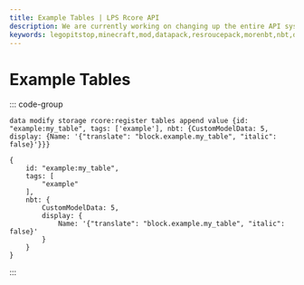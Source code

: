 ```yaml
---
title: Example Tables | LPS Rcore API
description: We are currently working on changing up the entire API system. Hopefully, it will be released soon! For now you can see the up-coming changes to the API.
keywords: legopitstop,minecraft,mod,datapack,resroucepack,morenbt,nbt,data
---
```


# Example Tables

::: code-group

```mcfunction [mcfunction]
data modify storage rcore:register tables append value {id: "example:my_table", tags: ['example'], nbt: {CustomModelData: 5, display: {Name: '{"translate": "block.example.my_table", "italic": false}'}}}
```

```snbt [snbt]
{
    id: "example:my_table",
    tags: [
        "example"
    ],
    nbt: {
        CustomModelData: 5,
        display: {
            Name: '{"translate": "block.example.my_table", "italic": false}'
        }
    }
}
```

:::
